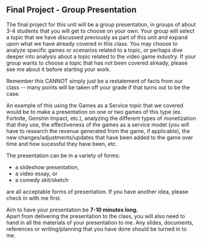 ## Final Project - Group Presentation  


The final project for this unit will be a group presentation, in groups of about 3-4 students that you will get to choose on your own. 
Your group will select a topic that we have discussed previously as part of this unit and expand upon what we have already covered in this class. You may choose to analyze specific games or scenarios related to a topic, or perhaps dive deeper into analysis about a topic related to the video game industry. 
If your group wants to choose a topic that has not been covered already, please see me about it before starting your work.    
  
Remember this CANNOT simply just be a restatement of facts from our class -- many points will be taken off your grade if that turns out to be the case.

An example of this using the Games as a Service topic that we covered would be to make a presentation on one or two games of this type (ex. Fortnite, Genshin Impact, etc.), analyzing the different types of monetization that they use, the effectiveness of the games as a service model 
(you will have to research the revenue generated from the game, if applicable), the new changes/adjustments/updates that have been added to the game over time and how sucessful they have been, etc. 

The presentation can be in a variety of forms: 
- a slideshow presentation,  
- a video essay, or  
- a comedy skit/sketch

are all acceptable forms of presentation. If you have another idea, please check in with me first.

Aim to have your presentation be **7-10 minutes long.**  
Apart from delivering the presentation to the class, you will also need to hand in all the materials of your presentation to me. Any slides, documents, references or writing/planning that you have done should be turned in to me.
